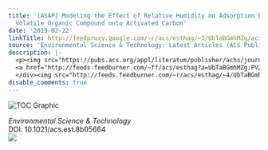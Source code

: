 ```yaml
---
title: '[ASAP] Modeling the Effect of Relative Humidity on Adsorption Dynamics of
  Volatile Organic Compound onto Activated Carbon'
date: '2019-02-22'
linkTitle: http://feedproxy.google.com/~r/acs/esthag/~3/UbTaBGmhMZg/acs.est.8b05664
source: 'Environmental Science & Technology: Latest Articles (ACS Publications)'
description: |-
  <p><img src="https://pubs.acs.org/appl/literatum/publisher/achs/journals/content/esthag/0/esthag.ahead-of-print/acs.est.8b05664/20190222/images/medium/es-2018-056644_0011.gif" alt="TOC Graphic"/></p><div><cite>Environmental Science & Technology</cite></div><div>DOI: 10.1021/acs.est.8b05664</div><div class="feedflare">
  <a href="http://feeds.feedburner.com/~ff/acs/esthag?a=UbTaBGmhMZg:PV2kX8jYHjM:yIl2AUoC8zA"><img src="http://feeds.feedburner.com/~ff/acs/esthag?d=yIl2AUoC8zA" border="0"></img></a>
  </div><img src="http://feeds.feedburner.com/~r/acs/esthag/~4/UbTaBGmhMZg" height="1" width="1" ...
disable_comments: true
---
```

<p><img src="https://pubs.acs.org/appl/literatum/publisher/achs/journals/content/esthag/0/esthag.ahead-of-print/acs.est.8b05664/20190222/images/medium/es-2018-056644_0011.gif" alt="TOC Graphic"/></p><div><cite>Environmental Science & Technology</cite></div><div>DOI: 10.1021/acs.est.8b05664</div><div class="feedflare">
<a href="http://feeds.feedburner.com/~ff/acs/esthag?a=UbTaBGmhMZg:PV2kX8jYHjM:yIl2AUoC8zA"><img src="http://feeds.feedburner.com/~ff/acs/esthag?d=yIl2AUoC8zA" border="0"></img></a>
</div><img src="http://feeds.feedburner.com/~r/acs/esthag/~4/UbTaBGmhMZg" height="1" width="1" ...